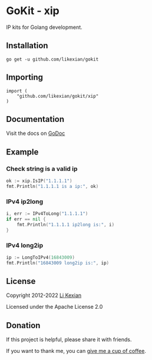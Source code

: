 # GoKit - xip

IP kits for Golang development.

## Installation

    go get -u github.com/likexian/gokit

## Importing

    import (
        "github.com/likexian/gokit/xip"
    )

## Documentation

Visit the docs on [GoDoc](https://godoc.org/github.com/likexian/gokit/xip)

## Example

### Check string is a valid ip

```go
ok := xip.IsIP("1.1.1.1")
fmt.Println("1.1.1.1 is a ip:", ok)
```

### IPv4 ip2long

```go
i, err := IPv4ToLong("1.1.1.1")
if err == nil {
    fmt.Println("1.1.1.1 ip2long is:", i)
}
```

### IPv4 long2ip

```go
ip := LongToIPv4(16843009)
fmt.Println("16843009 long2ip is:", ip)
```

## License

Copyright 2012-2022 [Li Kexian](https://www.likexian.com/)

Licensed under the Apache License 2.0

## Donation

If this project is helpful, please share it with friends.

If you want to thank me, you can [give me a cup of coffee](https://www.likexian.com/donate/).
